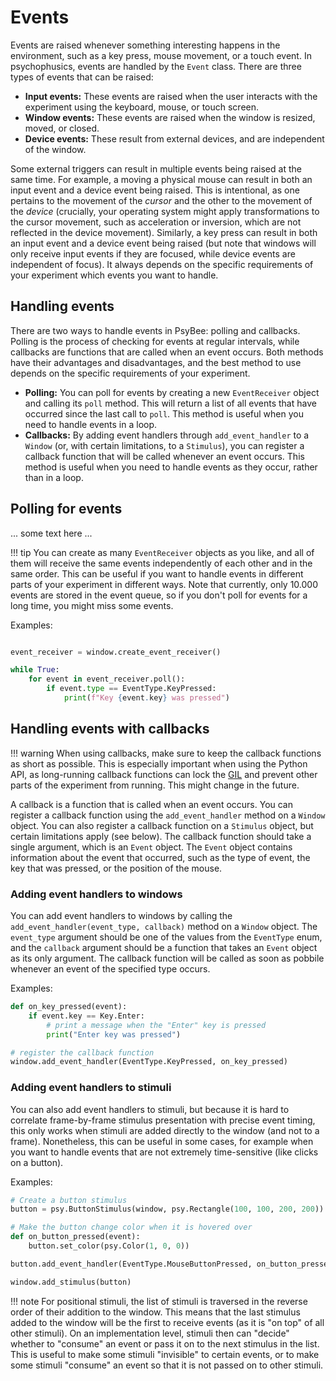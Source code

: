 # Events

Events are raised whenever something interesting happens in the environment, such as a key press, mouse movement, or a touch event. In psychophusics, events are handled by the `Event` class. There are three types of events that can be raised:

- **Input events:** These events are raised when the user interacts with the experiment using the keyboard, mouse, or touch screen.
- **Window events:** These events are raised when the window is resized, moved, or closed.
- **Device events:** These result from external devices, and are independent of the window.

Some external triggers can result in multiple events being raised at the same time. For example, a moving a physical mouse can result in both an input event and a device event being raised. This is intentional, as one pertains to the movement of the *cursor* and the other to the movement of the *device* (crucially, your operating system might apply transformations to the cursor movement, such as acceleration or inversion, which are not reflected in the device movement). Similarly, a key press can result in both an input event and a device event being raised (but note that windows will only receive input events if they are focused, while device events are independent of focus). It always depends on the specific requirements of your experiment which events you want to handle. 

## Handling events

There are two ways to handle events in PsyBee: polling and callbacks. Polling is the process of checking for events at regular intervals, while callbacks are functions that are called when an event occurs. Both methods have their advantages and disadvantages, and the best method to use depends on the specific requirements of your experiment.

- **Polling:** You can poll for events by creating a new `EventReceiver` object and calling its `poll` method. This will return a list of all events that have occurred since the last call to `poll`. This method is useful when you need to handle events in a loop.
- **Callbacks:** By adding event handlers through `add_event_handler` to a `Window` (or, with certain limitations, to a `Stimulus`), you can register a callback function that will be called whenever an event occurs. This method is useful when you need to handle events as they occur, rather than in a loop.


## Polling for events

... some text here ...

!!! tip
    You can create as many `EventReceiver` objects as you like, and all of them will receive the same events independently of each other and in the same order. This can be useful if you want to handle events in different parts of your experiment in different ways. Note that currently, only 10.000 events are stored in the event queue, so if you don't poll for events for a long time, you might miss some events.

Examples:

```python

event_receiver = window.create_event_receiver()

while True:
    for event in event_receiver.poll():
        if event.type == EventType.KeyPressed:
            print(f"Key {event.key} was pressed")

```



## Handling events with callbacks

!!! warning
    When using callbacks, make sure to keep the callback functions as short as possible. This is especially important when using the Python API, as long-running callback functions can lock the [GIL](https://wiki.python.org/moin/GlobalInterpreterLock) and prevent other parts of the experiment from running. This might change in the future.

A callback is a function that is called when an event occurs. You can register a callback function using the `add_event_handler` method on a `Window` object. You can also register a callback function on a `Stimulus` object, but certain limitations apply (see below). The callback function should take a single argument, which is an `Event` object. The `Event` object contains information about the event that occurred, such as the type of event, the key that was pressed, or the position of the mouse.

### Adding event handlers to windows

You can add event handlers to windows by calling the `add_event_handler(event_type, callback)` method on a `Window` object. The `event_type` argument should be one of the values from the `EventType` enum, and the `callback` argument should be a function that takes an `Event` object as its only argument. The callback function will be called as soon as pobbile whenever an event of the specified type occurs.

Examples:

```python
def on_key_pressed(event):
    if event.key == Key.Enter:
        # print a message when the "Enter" key is pressed
        print("Enter key was pressed")

# register the callback function
window.add_event_handler(EventType.KeyPressed, on_key_pressed)
```

### Adding event handlers to stimuli

You can also add event handlers to stimuli, but because it is hard to correlate frame-by-frame stimulus presentation with precise event timing, this only works when stimuli are added directly to the window (and not to a frame). Nonetheless, this can be useful in some cases, for example when you want to handle events that are not extremely time-sensitive (like clicks on a button).

Examples:

```python
# Create a button stimulus
button = psy.ButtonStimulus(window, psy.Rectangle(100, 100, 200, 200))

# Make the button change color when it is hovered over
def on_button_pressed(event):
    button.set_color(psy.Color(1, 0, 0))

button.add_event_handler(EventType.MouseButtonPressed, on_button_pressed)

window.add_stimulus(button)
```

!!! note
    For positional stimuli, the list of stimuli is traversed in the reverse order of their addition to the window. This means that the last stimulus added to the window will be the first to receive events (as it is "on top" of all other stimuli). On an implementation level, stimuli then can "decide" whether to "consume" an event or pass it on to the next stimulus in the list. This is useful to make some stimuli "invisible" to certain events, or to make some stimuli "consume" an event so that it is not passed on to other stimuli.


